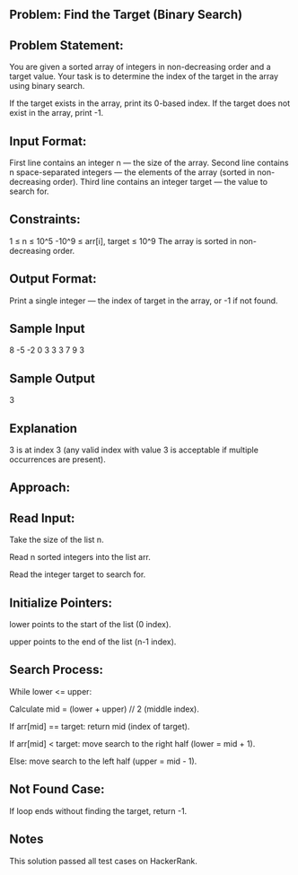 ## Problem: Find the Target (Binary Search)

## Problem Statement:

You are given a sorted array of integers in non-decreasing order and a target value. Your task is to determine the index of the target in the array using binary search.

If the target exists in the array, print its 0-based index.
If the target does not exist in the array, print -1.

## Input Format:

First line contains an integer n — the size of the array.
Second line contains n space-separated integers — the elements of the array (sorted in non-decreasing order).
Third line contains an integer target — the value to search for.

## Constraints:

1 ≤ n ≤ 10^5
-10^9 ≤ arr[i], target ≤ 10^9
The array is sorted in non-decreasing order.

## Output Format:

Print a single integer — the index of target in the array, or -1 if not found.

## Sample Input 
8
-5 -2 0 3 3 3 7 9
3

## Sample Output 
3

## Explanation 

3 is at index 3 (any valid index with value 3 is acceptable if multiple occurrences are present).

## Approach:

## Read Input:

Take the size of the list n.

Read n sorted integers into the list arr.

Read the integer target to search for.

## Initialize Pointers:

lower points to the start of the list (0 index).

upper points to the end of the list (n-1 index).

## Search Process:

While lower <= upper:

Calculate mid = (lower + upper) // 2 (middle index).

If arr[mid] == target: return mid (index of target).

If arr[mid] < target: move search to the right half (lower = mid + 1).

Else: move search to the left half (upper = mid - 1).

## Not Found Case:

If loop ends without finding the target, return -1.

## Notes
This solution passed all test cases on HackerRank.
